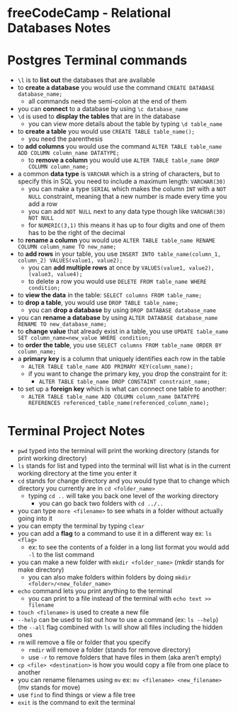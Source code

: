 # freeCodeCamp - Relational Databases Notes

# Postgres Terminal commands

- `\l` is to **list out** the databases that are available
- to **create a database** you would use the command `CREATE DATABASE database_name;`
  - all commands need the semi-colon at the end of them
- you can **connect** to a database by using `\c database_name`
- `\d` is used to **display the tables** that are in the database
  - you can view more details about the table by typing `\d table_name`
- to **create a table** you would use `CREATE TABLE table_name();`
  - you need the parenthesis
- to **add columns** you would use the command `ALTER TABLE table_name ADD COLUMN column_name DATATYPE;`
  - to **remove a column** you would use `ALTER TABLE table_name DROP COLUMN column_name;`
- a common **data type** is `VARCHAR` which is a string of characters, but to specify this in SQL you need to include a maximum length: `VARCHAR(30)`
  - you can make a type `SERIAL` which makes the column `INT` with a `NOT NULL` constraint, meaning that a new number is made every time you add a row
  - you can add `NOT NULL` next to any data type though like `VARCHAR(30) NOT NULL`
  - for `NUMERIC(3,1)` this means it has up to four digits and one of them has to be the right of the decimal
- to **rename a column** you would use `ALTER TABLE table_name RENAME COLUMN column_name TO new_name;`
- to **add rows** in your table, you use `INSERT INTO table_name(column_1, column_2) VALUES(value1, value2);`
  - you can **add multiple rows** at once by `VALUES(value1, value2), (value3, value4);`
  - to delete a row you would use `DELETE FROM table_name WHERE condition;`
- to **view the data** in the table: `SELECT columns FROM table_name;`
- to **drop a table**, you would use `DROP TABLE table_name;`
  - you can **drop a database** by using `DROP DATABASE database_name`
- you can **rename a database** by using `ALTER DATABASE database_name RENAME TO new_database_name;`
- to **change value** that already exist in a table, you use `UPDATE table_name SET column_name=new_value WHERE condition;`
- to **order the table**, you use `SELECT columns FROM table_name ORDER BY column_name;`
- a **primary key** is a column that uniquely identifies each row in the table
  - `ALTER TABLE table_name ADD PRIMARY KEY(column_name);`
  - if you want to change the primary key, you drop the constraint for it:
    - `ALTER TABLE table_name DROP CONSTAINT constraint_name;`
- to set up a **foreign key** which is what can connect one table to another:
  - `ALTER TABLE table_name ADD COLUMN column_name DATATYPE REFERENCES referenced_table_name(referenced_column_name);`

# Terminal Project Notes

- `pwd` typed into the terminal will print the working directory (stands for print working directory)
- `ls` stands for list and typed into the terminal will list what is in the current working directory at the time you enter it
- `cd` stands for change directory and you would type that to change which directory you currently are in `cd <folder_name>`
  - typing `cd ..` will take you back one level of the working directory
    - you can go back two folders with `cd ../..`
- you can type `more <filename>` to see whats in a folder without actually going into it
- you can empty the terminal by typing `clear`
- you can add a **flag** to a command to use it in a different way ex: `ls <flag>`
  - ex: to see the contents of a folder in a long list format you would add `-l` to the list command
- you can make a new folder with `mkdir <folder_name>` (mkdir stands for make directory)
  - you can also make folders within folders by doing `mkdir <folder>/<new_folder_name>`
- `echo` command lets you print anything to the terminal
  - you can print to a file instead of the terminal with `echo text >> filename`
- `touch <filename>` is used to create a new file
- `--help` can be used to list out how to use a command (ex: `ls --help`)
- the `--all` flag combined with `ls` will show all files including the hidden ones
- `rm` will remove a file or folder that you specify
  - `rmdir` will remove a folder (stands for remove directory)
  - use `-r` to remove folders that have files in them (aka aren’t empty)
- `cp <file> <destination>` is how you would copy a file from one place to another
- you can rename filenames using `mv` ex: `mv <filename> <new_filename>` (mv stands for move)
- use `find` to find things or view a file tree
- `exit` is the command to exit the terminal
